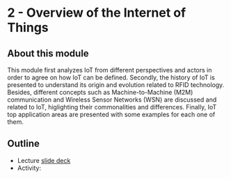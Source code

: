 # 2 - Overview of the Internet of Things

## About this module
This module first analyzes IoT from different perspectives and actors in order to agree on how IoT can be defined. Secondly, the history of IoT is presented to understand its origin and evolution related to RFID technology. Besides, different concepts such as Machine-to-Machine (M2M) communication and Wireless Sensor Networks (WSN) are discussed and related to IoT, higlighting their commonalities and differences. Finally, IoT top application areas are presented with some examples for each one of them.

## Outline
* Lecture [slide deck](https://github.com/neon-iot/iotfundamentals/blob/main/slides/2-Overview.pdf)
* Activity: 
